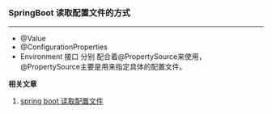 
### SpringBoot 读取配置文件的方式

---

 - @Value
 - @ConfigurationProperties
 - Environment 接口
 分别 配合着@PropertySource来使用，@PropertySource主要是用来指定具体的配置文件。
 
 **相关文章**
  1. [spring boot 读取配置文件](https://segmentfault.com/a/1190000023125264)

 
   
